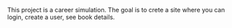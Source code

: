 This project is a career simulation. The goal is to crete a site where you can login, create a user, see book details.